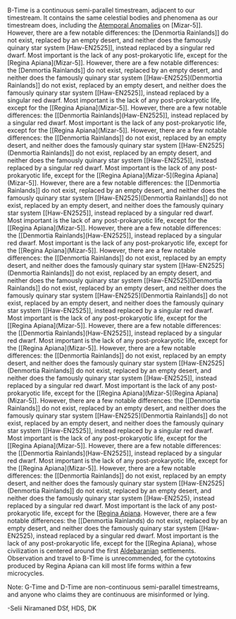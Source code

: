 B-Time is a continuous semi-parallel timestream, adjacent to our timestream. It contains the same celestial bodies and phenomena as our timestream does, including the [Atemporal Anomalies](https://lexicon.za3k.com/index.php/Atemporal%20Anomaly) on [Mizar-5]]. However, there are a few notable differences: the [Denmortia Rainlands]] do not exist, replaced by an empty desert, and neither does the famously quinary star system [Haw-EN2525]], instead replaced by a singular red dwarf. Most important is the lack of any post-prokaryotic life, except for the [Regina Apiana](Mizar-5]]. However, there are a few notable differences: the [Denmortia Rainlands]] do not exist, replaced by an empty desert, and neither does the famously quinary star system [[Haw-EN2525](Denmortia Rainlands]] do not exist, replaced by an empty desert, and neither does the famously quinary star system [[Haw-EN2525]], instead replaced by a singular red dwarf. Most important is the lack of any post-prokaryotic life, except for the [[Regina Apiana](Mizar-5]]. However, there are a few notable differences: the [[Denmortia Rainlands](Haw-EN2525]], instead replaced by a singular red dwarf. Most important is the lack of any post-prokaryotic life, except for the [[Regina Apiana](Mizar-5]]. However, there are a few notable differences: the [[Denmortia Rainlands]] do not exist, replaced by an empty desert, and neither does the famously quinary star system [[Haw-EN2525](Denmortia Rainlands]] do not exist, replaced by an empty desert, and neither does the famously quinary star system [[Haw-EN2525]], instead replaced by a singular red dwarf. Most important is the lack of any post-prokaryotic life, except for the [[Regina Apiana](Mizar-5](Regina Apiana](Mizar-5]]. However, there are a few notable differences: the [[Denmortia Rainlands]] do not exist, replaced by an empty desert, and neither does the famously quinary star system [[Haw-EN2525](Denmortia Rainlands]] do not exist, replaced by an empty desert, and neither does the famously quinary star system [[Haw-EN2525]], instead replaced by a singular red dwarf. Most important is the lack of any post-prokaryotic life, except for the [[Regina Apiana](Mizar-5]]. However, there are a few notable differences: the [[Denmortia Rainlands](Haw-EN2525]], instead replaced by a singular red dwarf. Most important is the lack of any post-prokaryotic life, except for the [[Regina Apiana](Mizar-5]]. However, there are a few notable differences: the [[Denmortia Rainlands]] do not exist, replaced by an empty desert, and neither does the famously quinary star system [[Haw-EN2525](Denmortia Rainlands]] do not exist, replaced by an empty desert, and neither does the famously quinary star system [[Haw-EN2525](Denmortia Rainlands]] do not exist, replaced by an empty desert, and neither does the famously quinary star system [[Haw-EN2525](Denmortia Rainlands]] do not exist, replaced by an empty desert, and neither does the famously quinary star system [[Haw-EN2525]], instead replaced by a singular red dwarf. Most important is the lack of any post-prokaryotic life, except for the [[Regina Apiana](Mizar-5]]. However, there are a few notable differences: the [[Denmortia Rainlands](Haw-EN2525]], instead replaced by a singular red dwarf. Most important is the lack of any post-prokaryotic life, except for the [[Regina Apiana](Mizar-5]]. However, there are a few notable differences: the [[Denmortia Rainlands]] do not exist, replaced by an empty desert, and neither does the famously quinary star system [[Haw-EN2525](Denmortia Rainlands]] do not exist, replaced by an empty desert, and neither does the famously quinary star system [[Haw-EN2525]], instead replaced by a singular red dwarf. Most important is the lack of any post-prokaryotic life, except for the [[Regina Apiana](Mizar-5](Regina Apiana](Mizar-5]]. However, there are a few notable differences: the [[Denmortia Rainlands]] do not exist, replaced by an empty desert, and neither does the famously quinary star system [[Haw-EN2525](Denmortia Rainlands]] do not exist, replaced by an empty desert, and neither does the famously quinary star system [[Haw-EN2525]], instead replaced by a singular red dwarf. Most important is the lack of any post-prokaryotic life, except for the [[Regina Apiana](Mizar-5]]. However, there are a few notable differences: the [[Denmortia Rainlands](Haw-EN2525]], instead replaced by a singular red dwarf. Most important is the lack of any post-prokaryotic life, except for the [[Regina Apiana](Mizar-5]]. However, there are a few notable differences: the [[Denmortia Rainlands]] do not exist, replaced by an empty desert, and neither does the famously quinary star system [[Haw-EN2525](Denmortia Rainlands]] do not exist, replaced by an empty desert, and neither does the famously quinary star system [[Haw-EN2525), instead replaced by a singular red dwarf. Most important is the lack of any post-prokaryotic life, except for the [[Regina Apiana](Mizar-5). However, there are a few notable differences: the [[Denmortia Rainlands) do not exist, replaced by an empty desert, and neither does the famously quinary star system [[Haw-EN2525), instead replaced by a singular red dwarf. Most important is the lack of any post-prokaryotic life, except for the [[Regina Apiana), whose civilization is centered around the first [Aldebaranian](https://lexicon.za3k.com/index.php/Aldebaranians,%20The) settlements. Observation and travel to B-Time is unrecommended, for the cytotoxins produced by Regina Apiana can kill most life forms within a few microcycles.

Note: G-Time and D-Time are non-continuous semi-parallel timestreams, and anyone who claims they are continuous are misinformed or lying.

-Selii Niramaned DSf, HDS, DK
